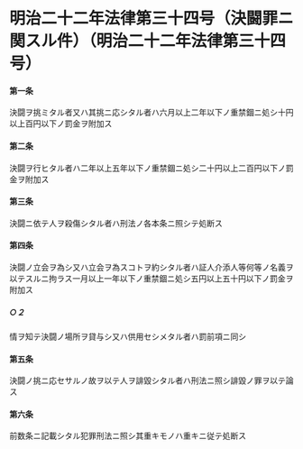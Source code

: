 # 明治二十二年法律第三十四号（決闘罪ニ関スル件）（明治二十二年法律第三十四号）
#### 第一条
決闘ヲ挑ミタル者又ハ其挑ニ応シタル者ハ六月以上二年以下ノ重禁錮ニ処シ十円以上百円以下ノ罰金ヲ附加ス
#### 第二条
決闘ヲ行ヒタル者ハ二年以上五年以下ノ重禁錮ニ処シ二十円以上二百円以下ノ罰金ヲ附加ス
#### 第三条
決闘ニ依テ人ヲ殺傷シタル者ハ刑法ノ各本条ニ照シテ処断ス
#### 第四条
決闘ノ立会ヲ為シ又ハ立会ヲ為スコトヲ約シタル者ハ証人介添人等何等ノ名義ヲ以テスルニ拘ラス一月以上一年以下ノ重禁錮ニ処シ五円以上五十円以下ノ罰金ヲ附加ス
##### ○２
情ヲ知テ決闘ノ場所ヲ貸与シ又ハ供用セシメタル者ハ罰前項ニ同シ
#### 第五条
決闘ノ挑ニ応セサルノ故ヲ以テ人ヲ誹毀シタル者ハ刑法ニ照シ誹毀ノ罪ヲ以テ論ス
#### 第六条
前数条ニ記載シタル犯罪刑法ニ照シ其重キモノハ重キニ従テ処断ス
